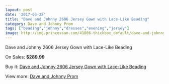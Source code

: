 ```yaml
---
layout: post
date: '2017-03-28'
title: "Dave and Johnny 2606 Jersey Gown with Lace-Like Beading"
category: Dave and Johnny Prom
tags: ["beading","johnny","dresses","evening","jersey"]
image: http://img.princessan.com/41806-thickbox_default/dave-and-johnny-2606-jersey-gown-with-lace-like-beading.jpg
---
```

Dave and Johnny 2606 Jersey Gown with Lace-Like Beading

On Sales: **$289.99**
<a href="https://www.princessan.com/en/dave-and-johnny-prom/19479-dave-and-johnny-2606-jersey-gown-with-lace-like-beading.html"><amp-img layout="responsive" width="600" height="600" src="//img.princessan.com/41806-thickbox_default/dave-and-johnny-2606-jersey-gown-with-lace-like-beading.jpg" alt="Dave and Johnny 2606 Jersey Gown with Lace-Like Beading 0" /></a>
<a href="https://www.princessan.com/en/dave-and-johnny-prom/19479-dave-and-johnny-2606-jersey-gown-with-lace-like-beading.html"><amp-img layout="responsive" width="600" height="600" src="//img.princessan.com/41807-thickbox_default/dave-and-johnny-2606-jersey-gown-with-lace-like-beading.jpg" alt="Dave and Johnny 2606 Jersey Gown with Lace-Like Beading 1" /></a>

Buy it: [Dave and Johnny 2606 Jersey Gown with Lace-Like Beading](https://www.princessan.com/en/dave-and-johnny-prom/19479-dave-and-johnny-2606-jersey-gown-with-lace-like-beading.html "Dave and Johnny 2606 Jersey Gown with Lace-Like Beading")

View more: [Dave and Johnny Prom](https://www.princessan.com/en/181-dave-and-johnny-prom "Dave and Johnny Prom")